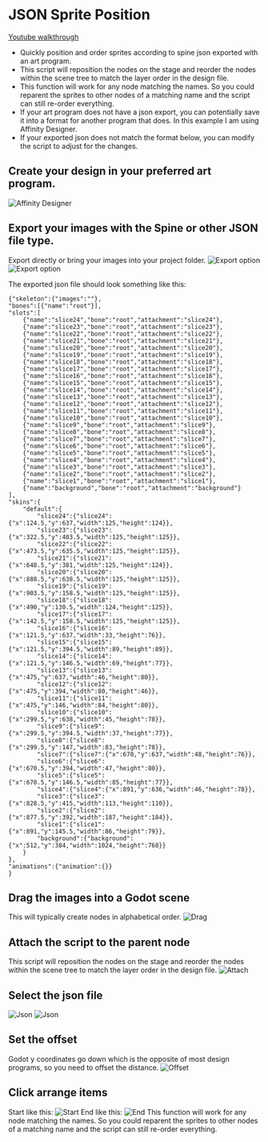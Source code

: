 # JSON Sprite Position
[Youtube walkthrough](https://www.youtube.com/watch?v=7mJKmoG47L4)

- Quickly position and order sprites according to spine json exported with an art program. 
- This script will reposition the nodes on the stage and reorder the nodes within the scene tree to match the layer order in the design file. 
- This function will work for any node matching the names. So you could reparent the sprites to other nodes of a matching name and the script can still re-order everything. 
- If your art program does not have a json export, you can potentially save it into a format for another program that does. In this example I am using Affinity Designer. 
- If your exported json does not match the format below, you can modify the script to adjust for the changes.

## Create your design in your preferred art program.
![Affinity Designer](/images/AD_export.png)

## Export your images with the Spine or other JSON file type.
Export directly or bring your images into your project folder.
![Export option](/images/AD_export_persona.png)
![Export option](/images/spine_export.png)

The exported json file should look something like this:

```
{"skeleton":{"images":""},
"bones":[{"name":"root"}],
"slots":[
	{"name":"slice24","bone":"root","attachment":"slice24"},
	{"name":"slice23","bone":"root","attachment":"slice23"},
	{"name":"slice22","bone":"root","attachment":"slice22"},
	{"name":"slice21","bone":"root","attachment":"slice21"},
	{"name":"slice20","bone":"root","attachment":"slice20"},
	{"name":"slice19","bone":"root","attachment":"slice19"},
	{"name":"slice18","bone":"root","attachment":"slice18"},
	{"name":"slice17","bone":"root","attachment":"slice17"},
	{"name":"slice16","bone":"root","attachment":"slice16"},
	{"name":"slice15","bone":"root","attachment":"slice15"},
	{"name":"slice14","bone":"root","attachment":"slice14"},
	{"name":"slice13","bone":"root","attachment":"slice13"},
	{"name":"slice12","bone":"root","attachment":"slice12"},
	{"name":"slice11","bone":"root","attachment":"slice11"},
	{"name":"slice10","bone":"root","attachment":"slice10"},
	{"name":"slice9","bone":"root","attachment":"slice9"},
	{"name":"slice8","bone":"root","attachment":"slice8"},
	{"name":"slice7","bone":"root","attachment":"slice7"},
	{"name":"slice6","bone":"root","attachment":"slice6"},
	{"name":"slice5","bone":"root","attachment":"slice5"},
	{"name":"slice4","bone":"root","attachment":"slice4"},
	{"name":"slice3","bone":"root","attachment":"slice3"},
	{"name":"slice2","bone":"root","attachment":"slice2"},
	{"name":"slice1","bone":"root","attachment":"slice1"},
	{"name":"background","bone":"root","attachment":"background"}
],
"skins":{
	"default":{
		"slice24":{"slice24":{"x":124.5,"y":637,"width":125,"height":124}},
		"slice23":{"slice23":{"x":322.5,"y":403.5,"width":125,"height":125}},
		"slice22":{"slice22":{"x":473.5,"y":635.5,"width":125,"height":125}},
		"slice21":{"slice21":{"x":648.5,"y":381,"width":125,"height":124}},
		"slice20":{"slice20":{"x":888.5,"y":638.5,"width":125,"height":125}},
		"slice19":{"slice19":{"x":903.5,"y":158.5,"width":125,"height":125}},
		"slice18":{"slice18":{"x":490,"y":130.5,"width":124,"height":125}},
		"slice17":{"slice17":{"x":142.5,"y":158.5,"width":125,"height":125}},
		"slice16":{"slice16":{"x":121.5,"y":637,"width":33,"height":76}},
		"slice15":{"slice15":{"x":121.5,"y":394.5,"width":89,"height":89}},
		"slice14":{"slice14":{"x":121.5,"y":146.5,"width":69,"height":77}},
		"slice13":{"slice13":{"x":475,"y":637,"width":46,"height":80}},
		"slice12":{"slice12":{"x":475,"y":394,"width":80,"height":46}},
		"slice11":{"slice11":{"x":475,"y":146,"width":84,"height":80}},
		"slice10":{"slice10":{"x":299.5,"y":638,"width":45,"height":78}},
		"slice9":{"slice9":{"x":299.5,"y":394.5,"width":37,"height":77}},
		"slice8":{"slice8":{"x":299.5,"y":147,"width":83,"height":78}},
		"slice7":{"slice7":{"x":670,"y":637,"width":48,"height":76}},
		"slice6":{"slice6":{"x":670.5,"y":394,"width":47,"height":80}},
		"slice5":{"slice5":{"x":670.5,"y":146.5,"width":85,"height":77}},
		"slice4":{"slice4":{"x":891,"y":636,"width":46,"height":78}},
		"slice3":{"slice3":{"x":828.5,"y":415,"width":113,"height":110}},
		"slice2":{"slice2":{"x":877.5,"y":392,"width":187,"height":184}},
		"slice1":{"slice1":{"x":891,"y":145.5,"width":86,"height":79}},
		"background":{"background":{"x":512,"y":384,"width":1024,"height":768}}
	}
},
"animations":{"animation":{}}
}
```

## Drag the images into a Godot scene
This will typically create nodes in alphabetical order. 
![Drag](/images/drag.png)

## Attach the script to the parent node
This script will reposition the nodes on the stage and reorder the nodes within the scene tree to match the layer order in the design file. 
![Attach](/images/attachscript.png)

## Select the json file
![Json](/images/choosejson.png)
![Json](/images/choosejsonwindow.png)

## Set the offset
Godot y coordinates go down which is the opposite of most design programs, so you need to offset the distance.
![Offset](/images/setoffset.png)

## Click arrange items
Start like this:
![Start](/images/start.png)
End like this:
![End](/images/end.png)
This function will work for any node matching the names. So you could reparent the sprites to other nodes of a matching name and the script can still re-order everything. 
